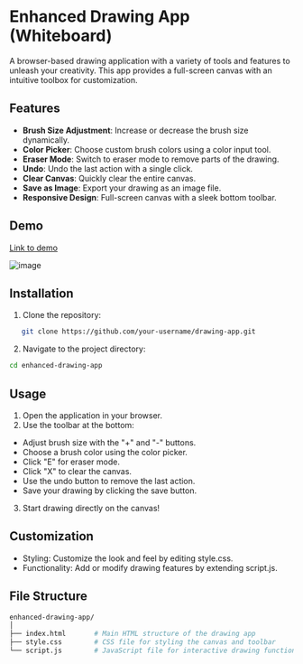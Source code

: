 # Enhanced Drawing App (Whiteboard)

A browser-based drawing application with a variety of tools and features to unleash your creativity. This app provides a full-screen canvas with an intuitive toolbox for customization.

## Features
- **Brush Size Adjustment**: Increase or decrease the brush size dynamically.
- **Color Picker**: Choose custom brush colors using a color input tool.
- **Eraser Mode**: Switch to eraser mode to remove parts of the drawing.
- **Undo**: Undo the last action with a single click.
- **Clear Canvas**: Quickly clear the entire canvas.
- **Save as Image**: Export your drawing as an image file.
- **Responsive Design**: Full-screen canvas with a sleek bottom toolbar.

## Demo
[Link to demo](https://tynvtx.csb.app/)


![image](https://github.com/user-attachments/assets/a2a6dc57-8c96-44e4-9531-280c6435a97e)

## Installation

1. Clone the repository:
```bash
   git clone https://github.com/your-username/drawing-app.git
```

2. Navigate to the project directory:
```bash
cd enhanced-drawing-app
```
## Usage
1. Open the application in your browser.
2. Use the toolbar at the bottom:
- Adjust brush size with the "+" and "-" buttons.
- Choose a brush color using the color picker.
- Click "E" for eraser mode.
- Click "X" to clear the canvas.
- Use the undo button to remove the last action.
- Save your drawing by clicking the save button.
3. Start drawing directly on the canvas!

## Customization

- Styling: Customize the look and feel by editing style.css.
- Functionality: Add or modify drawing features by extending script.js.

## File Structure
```graphql
enhanced-drawing-app/
│
├── index.html       # Main HTML structure of the drawing app
├── style.css        # CSS file for styling the canvas and toolbar
└── script.js        # JavaScript file for interactive drawing functionality
```
